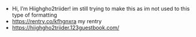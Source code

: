 -  Hi, I’m Hiighgho2triider! im still trying to make this as im not used to this type of formatting
-  https://rentry.co/kfhgnxra my rentry
- https://hiighgho2triider.123guestbook.com/